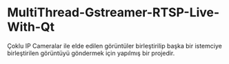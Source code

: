 # MultiThread-Gstreamer-RTSP-Live-With-Qt
Çoklu IP Cameralar ile elde edilen görüntüler birleştirilip başka bir istemciye birleştirilen görüntüyü göndermek için yapılmış bir projedir.
